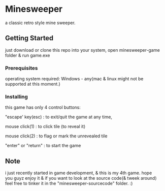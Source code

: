 # Minesweeper

a classic retro style mine sweeper.

## Getting Started

just download or clone this repo into your system, open minesweeper-game folder & run game.exe

### Prerequisites

operating system required: Windows - any(mac & linux might not be supported at this moment.)

### Installing

this game has only 4 control buttons: 

"escape' key(esc)   : to exit/quit the game at any time, 

mouse click(1)      : to click tile (to reveal it)

mouse click(2)      : to flag or mark the unrevealed tile

"enter" or "return" : to start the game

## Note

i just recently started in game development, & this is my 4th game.
hope you guyz enjoy it & if you want to look at the source code(& tweek around) feel free to tinker it in the "minesweeper-sourcecode" folder.
:)